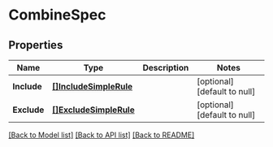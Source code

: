 # CombineSpec

## Properties
Name | Type | Description | Notes
------------ | ------------- | ------------- | -------------
**Include** | [**[]IncludeSimpleRule**](include_simple_rule.md) |  | [optional] [default to null]
**Exclude** | [**[]ExcludeSimpleRule**](exclude_simple_rule.md) |  | [optional] [default to null]

[[Back to Model list]](../README.md#documentation-for-models) [[Back to API list]](../README.md#documentation-for-api-endpoints) [[Back to README]](../README.md)


